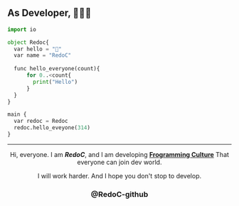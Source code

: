 ## As Developer, 🧑🏻‍💻

``` python
import io

object Redoc{
  var hello = "👋"
  var name = "RedoC"
  
  func hello_everyone(count){
      for 0..<count{
        print("Hello")
      }
  }
}

main {
  var redoc = Redoc
  redoc.hello_eveyone(314)
}
```

<hr>
<center>
  <p>Hi, everyone. I am <strong><em>RedoC</em></strong>, and I am developing <strong><a href="https://github.com/Diggie-Bro/Frog">Frogramming Culture</a></strong> That everyone can join dev world. </p>
  <p>I will work harder. And I hope you don't stop to develop.</p>
  <h3>@RedoC-github</h3>
</center>
